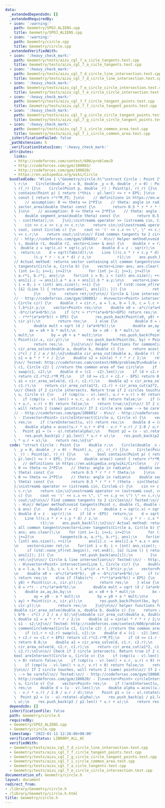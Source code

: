 ```yaml
---
data:
  _extendedDependsOn: []
  _extendedRequiredBy:
  - icon: ':warning:'
    path: Geometry/SPOJ_ALIENS.cpp
    title: Geometry/SPOJ_ALIENS.cpp
  - icon: ':warning:'
    path: Geometry/circle.cpp
    title: Geometry/circle.cpp
  _extendedVerifiedWith:
  - icon: ':heavy_check_mark:'
    path: Geometry/tests/aizu_cgl_7_a_cicle_tangents.test.cpp
    title: Geometry/tests/aizu_cgl_7_a_cicle_tangents.test.cpp
  - icon: ':heavy_check_mark:'
    path: Geometry/tests/aizu_cgl_7_d_circle_line_intersection.test.cpp
    title: Geometry/tests/aizu_cgl_7_d_circle_line_intersection.test.cpp
  - icon: ':heavy_check_mark:'
    path: Geometry/tests/aizu_cgl_7_e_circle_circle_intersection.test.cpp
    title: Geometry/tests/aizu_cgl_7_e_circle_circle_intersection.test.cpp
  - icon: ':heavy_check_mark:'
    path: Geometry/tests/aizu_cgl_7_f_circle_tangent_points.test.cpp
    title: Geometry/tests/aizu_cgl_7_f_circle_tangent_points.test.cpp
  - icon: ':heavy_check_mark:'
    path: Geometry/tests/aizu_cgl_7_g_circle_circle_tangent_points.test.cpp
    title: Geometry/tests/aizu_cgl_7_g_circle_circle_tangent_points.test.cpp
  - icon: ':heavy_check_mark:'
    path: Geometry/tests/aizu_cgl_7_i_circle_common_area.test.cpp
    title: Geometry/tests/aizu_cgl_7_i_circle_common_area.test.cpp
  _isVerificationFailed: false
  _pathExtension: h
  _verificationStatusIcon: ':heavy_check_mark:'
  attributes:
    links:
    - http://codeforces.com/contest/600/problem/D
    - http://codeforces.com/gym/100803/
    - http://codeforces.com/gym/100820/
    - https://en.wikipedia.org/wiki/Circle
  bundledCode: "#line 1 \"Geometry/circle.h\"\nstruct Circle : Point {\n    double\
    \ r;\n    Circle(double _x = 0, double _y = 0, double _r = 0) : Point(_x, _y),\
    \ r(_r) {}\n    Circle(Point p, double _r) : Point(p), r(_r) {}\n    \n    bool\
    \ contains(Point p) { return (*this - p).len() <= r + EPS; }\n\n    double area()\
    \ const { return r*r*M_PI; }\n\n    // definitions in https://en.wikipedia.org/wiki/Circle\n\
    \    // assumption: 0 <= theta <= 2*PI\n    // theta: angle in radian\n    double\
    \ sector_area(double theta) const {\n        return 0.5 * r * r * theta;\n   \
    \ }\n\n    // assumption: 0 <= theta <= 2*PI\n    // theta: angle in radian\n\
    \    double segment_area(double theta) const {\n        return 0.5 * r * r * (theta\
    \ - sin(theta));\n    }\n};\nistream& operator >> (istream& cin, Circle& c) {\n\
    \    cin >> c.x >> c.y >> c.r;\n    return cin;\n}\nostream& operator << (ostream&\
    \ cout, const Circle& c) {\n    cout << '(' << c.x << \", \" << c.y << \") \"\
    \ << c.r;\n    return cout;\n}\n\n// Find common tangents to 2 circles\n// Tested:\n\
    // - http://codeforces.com/gym/100803/ - H\n// Helper method\nvoid tangents(Point\
    \ c, double r1, double r2, vector<Line> & ans) {\n    double r = r2 - r1;\n  \
    \  double z = sqr(c.x) + sqr(c.y);\n    double d = z - sqr(r);\n    if (d < -EPS)\
    \  return;\n    d = sqrt(fabs(d));\n    Line l((c.x * r + c.y * d) / z,\n    \
    \        (c.y * r - c.x * d) / z,\n            r1);\n    ans.push_back(l);\n}\n\
    // Actual method: returns vector containing all common tangents\nvector<Line>\
    \ tangents(Circle a, Circle b) {\n    vector<Line> ans; ans.clear();\n    for\
    \ (int i=-1; i<=1; i+=2)\n        for (int j=-1; j<=1; j+=2)\n            tangents(b-a,\
    \ a.r*i, b.r*j, ans);\n    for(int i = 0; i < (int) ans.size(); ++i)\n       \
    \ ans[i].c -= ans[i].a * a.x + ans[i].b * a.y;\n\n    vector<Line> ret;\n    for(int\
    \ i = 0; i < (int) ans.size(); ++i) {\n        if (std::none_of(ret.begin(), ret.end(),\
    \ [&] (Line l) { return areSame(l, ans[i]); })) {\n            ret.push_back(ans[i]);\n\
    \        }\n    }\n    return ret;\n}\n\n// Circle & line intersection\n// Tested:\n\
    // - http://codeforces.com/gym/100803/ - H\nvector<Point> intersection(Line l,\
    \ Circle cir) {\n    double r = cir.r, a = l.a, b = l.b, c = l.c + l.a*cir.x +\
    \ l.b*cir.y;\n    vector<Point> res;\n\n    double x0 = -a*c/(a*a+b*b),  y0 =\
    \ -b*c/(a*a+b*b);\n    if (c*c > r*r*(a*a+b*b)+EPS) return res;\n    else if (fabs(c*c\
    \ - r*r*(a*a+b*b)) < EPS) {\n        res.push_back(Point(x0, y0) + Point(cir.x,\
    \ cir.y));\n        return res;\n    } else {\n        double d = r*r - c*c/(a*a+b*b);\n\
    \        double mult = sqrt (d / (a*a+b*b));\n        double ax,ay,bx,by;\n  \
    \      ax = x0 + b * mult;\n        bx = x0 - b * mult;\n        ay = y0 - a *\
    \ mult;\n        by = y0 + a * mult;\n\n        res.push_back(Point(ax, ay) +\
    \ Point(cir.x, cir.y));\n        res.push_back(Point(bx, by) + Point(cir.x, cir.y));\n\
    \        return res;\n    }\n}\n\n// helper functions for commonCircleArea\ndouble\
    \ cir_area_solve(double a, double b, double c) {\n    return acos((a*a + b*b -\
    \ c*c) / 2 / a / b);\n}\ndouble cir_area_cut(double a, double r) {\n    double\
    \ s1 = a * r * r / 2;\n    double s2 = sin(a) * r * r / 2;\n    return s1 - s2;\n\
    }\n// Tested: http://codeforces.com/contest/600/problem/D\ndouble commonCircleArea(Circle\
    \ c1, Circle c2) { //return the common area of two circle\n    if (c1.r < c2.r)\
    \ swap(c1, c2);\n    double d = (c1 - c2).len();\n    if (d + c2.r <= c1.r + EPS)\
    \ return c2.r*c2.r*M_PI;\n    if (d >= c1.r + c2.r - EPS) return 0.0;\n    double\
    \ a1 = cir_area_solve(d, c1.r, c2.r);\n    double a2 = cir_area_solve(d, c2.r,\
    \ c1.r);\n    return cir_area_cut(a1*2, c1.r) + cir_area_cut(a2*2, c2.r);\n}\n\
    \n// Check if 2 circle intersects. Return true if 2 circles touch\nbool areIntersect(Circle\
    \ u, Circle v) {\n    if (cmp((u - v).len(), u.r + v.r) > 0) return false;\n \
    \   if (cmp((u - v).len() + v.r, u.r) < 0) return false;\n    if (cmp((u - v).len()\
    \ + u.r, v.r) < 0) return false;\n    return true;\n}\n\n// If 2 circle touches,\
    \ will return 2 (same) points\n// If 2 circle are same --> be careful\n// Tested:\n\
    // - http://codeforces.com/gym/100803/ - H\n// - http://codeforces.com/gym/100820/\
    \ - I\nvector<Point> circleIntersect(Circle u, Circle v) {\n    vector<Point>\
    \ res;\n    if (!areIntersect(u, v)) return res;\n    double d = (u - v).len();\n\
    \    double alpha = acos((u.r * u.r + d*d - v.r * v.r) / 2.0 / u.r / d);\n\n \
    \   Point p1 = (v - u).rotate(alpha);\n    Point p2 = (v - u).rotate(-alpha);\n\
    \    res.push_back(p1 / p1.len() * u.r + u);\n    res.push_back(p2 / p2.len()\
    \ * u.r + u);\n    return res;\n}\n"
  code: "struct Circle : Point {\n    double r;\n    Circle(double _x = 0, double\
    \ _y = 0, double _r = 0) : Point(_x, _y), r(_r) {}\n    Circle(Point p, double\
    \ _r) : Point(p), r(_r) {}\n    \n    bool contains(Point p) { return (*this -\
    \ p).len() <= r + EPS; }\n\n    double area() const { return r*r*M_PI; }\n\n \
    \   // definitions in https://en.wikipedia.org/wiki/Circle\n    // assumption:\
    \ 0 <= theta <= 2*PI\n    // theta: angle in radian\n    double sector_area(double\
    \ theta) const {\n        return 0.5 * r * r * theta;\n    }\n\n    // assumption:\
    \ 0 <= theta <= 2*PI\n    // theta: angle in radian\n    double segment_area(double\
    \ theta) const {\n        return 0.5 * r * r * (theta - sin(theta));\n    }\n\
    };\nistream& operator >> (istream& cin, Circle& c) {\n    cin >> c.x >> c.y >>\
    \ c.r;\n    return cin;\n}\nostream& operator << (ostream& cout, const Circle&\
    \ c) {\n    cout << '(' << c.x << \", \" << c.y << \") \" << c.r;\n    return\
    \ cout;\n}\n\n// Find common tangents to 2 circles\n// Tested:\n// - http://codeforces.com/gym/100803/\
    \ - H\n// Helper method\nvoid tangents(Point c, double r1, double r2, vector<Line>\
    \ & ans) {\n    double r = r2 - r1;\n    double z = sqr(c.x) + sqr(c.y);\n   \
    \ double d = z - sqr(r);\n    if (d < -EPS)  return;\n    d = sqrt(fabs(d));\n\
    \    Line l((c.x * r + c.y * d) / z,\n            (c.y * r - c.x * d) / z,\n \
    \           r1);\n    ans.push_back(l);\n}\n// Actual method: returns vector containing\
    \ all common tangents\nvector<Line> tangents(Circle a, Circle b) {\n    vector<Line>\
    \ ans; ans.clear();\n    for (int i=-1; i<=1; i+=2)\n        for (int j=-1; j<=1;\
    \ j+=2)\n            tangents(b-a, a.r*i, b.r*j, ans);\n    for(int i = 0; i <\
    \ (int) ans.size(); ++i)\n        ans[i].c -= ans[i].a * a.x + ans[i].b * a.y;\n\
    \n    vector<Line> ret;\n    for(int i = 0; i < (int) ans.size(); ++i) {\n   \
    \     if (std::none_of(ret.begin(), ret.end(), [&] (Line l) { return areSame(l,\
    \ ans[i]); })) {\n            ret.push_back(ans[i]);\n        }\n    }\n    return\
    \ ret;\n}\n\n// Circle & line intersection\n// Tested:\n// - http://codeforces.com/gym/100803/\
    \ - H\nvector<Point> intersection(Line l, Circle cir) {\n    double r = cir.r,\
    \ a = l.a, b = l.b, c = l.c + l.a*cir.x + l.b*cir.y;\n    vector<Point> res;\n\
    \n    double x0 = -a*c/(a*a+b*b),  y0 = -b*c/(a*a+b*b);\n    if (c*c > r*r*(a*a+b*b)+EPS)\
    \ return res;\n    else if (fabs(c*c - r*r*(a*a+b*b)) < EPS) {\n        res.push_back(Point(x0,\
    \ y0) + Point(cir.x, cir.y));\n        return res;\n    } else {\n        double\
    \ d = r*r - c*c/(a*a+b*b);\n        double mult = sqrt (d / (a*a+b*b));\n    \
    \    double ax,ay,bx,by;\n        ax = x0 + b * mult;\n        bx = x0 - b * mult;\n\
    \        ay = y0 - a * mult;\n        by = y0 + a * mult;\n\n        res.push_back(Point(ax,\
    \ ay) + Point(cir.x, cir.y));\n        res.push_back(Point(bx, by) + Point(cir.x,\
    \ cir.y));\n        return res;\n    }\n}\n\n// helper functions for commonCircleArea\n\
    double cir_area_solve(double a, double b, double c) {\n    return acos((a*a +\
    \ b*b - c*c) / 2 / a / b);\n}\ndouble cir_area_cut(double a, double r) {\n   \
    \ double s1 = a * r * r / 2;\n    double s2 = sin(a) * r * r / 2;\n    return\
    \ s1 - s2;\n}\n// Tested: http://codeforces.com/contest/600/problem/D\ndouble\
    \ commonCircleArea(Circle c1, Circle c2) { //return the common area of two circle\n\
    \    if (c1.r < c2.r) swap(c1, c2);\n    double d = (c1 - c2).len();\n    if (d\
    \ + c2.r <= c1.r + EPS) return c2.r*c2.r*M_PI;\n    if (d >= c1.r + c2.r - EPS)\
    \ return 0.0;\n    double a1 = cir_area_solve(d, c1.r, c2.r);\n    double a2 =\
    \ cir_area_solve(d, c2.r, c1.r);\n    return cir_area_cut(a1*2, c1.r) + cir_area_cut(a2*2,\
    \ c2.r);\n}\n\n// Check if 2 circle intersects. Return true if 2 circles touch\n\
    bool areIntersect(Circle u, Circle v) {\n    if (cmp((u - v).len(), u.r + v.r)\
    \ > 0) return false;\n    if (cmp((u - v).len() + v.r, u.r) < 0) return false;\n\
    \    if (cmp((u - v).len() + u.r, v.r) < 0) return false;\n    return true;\n\
    }\n\n// If 2 circle touches, will return 2 (same) points\n// If 2 circle are same\
    \ --> be careful\n// Tested:\n// - http://codeforces.com/gym/100803/ - H\n// -\
    \ http://codeforces.com/gym/100820/ - I\nvector<Point> circleIntersect(Circle\
    \ u, Circle v) {\n    vector<Point> res;\n    if (!areIntersect(u, v)) return\
    \ res;\n    double d = (u - v).len();\n    double alpha = acos((u.r * u.r + d*d\
    \ - v.r * v.r) / 2.0 / u.r / d);\n\n    Point p1 = (v - u).rotate(alpha);\n  \
    \  Point p2 = (v - u).rotate(-alpha);\n    res.push_back(p1 / p1.len() * u.r +\
    \ u);\n    res.push_back(p2 / p2.len() * u.r + u);\n    return res;\n}\n"
  dependsOn: []
  isVerificationFile: false
  path: Geometry/circle.h
  requiredBy:
  - Geometry/SPOJ_ALIENS.cpp
  - Geometry/circle.cpp
  timestamp: '2022-01-11 12:26:06+08:00'
  verificationStatus: LIBRARY_ALL_AC
  verifiedWith:
  - Geometry/tests/aizu_cgl_7_d_circle_line_intersection.test.cpp
  - Geometry/tests/aizu_cgl_7_f_circle_tangent_points.test.cpp
  - Geometry/tests/aizu_cgl_7_g_circle_circle_tangent_points.test.cpp
  - Geometry/tests/aizu_cgl_7_i_circle_common_area.test.cpp
  - Geometry/tests/aizu_cgl_7_a_cicle_tangents.test.cpp
  - Geometry/tests/aizu_cgl_7_e_circle_circle_intersection.test.cpp
documentation_of: Geometry/circle.h
layout: document
redirect_from:
- /library/Geometry/circle.h
- /library/Geometry/circle.h.html
title: Geometry/circle.h
---
```

